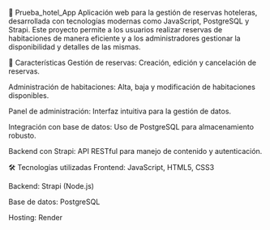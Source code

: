 🏨 Prueba_hotel_App
Aplicación web para la gestión de reservas hoteleras, desarrollada con tecnologías modernas como JavaScript, PostgreSQL y Strapi. Este proyecto permite a los usuarios realizar reservas de habitaciones de manera eficiente y a los administradores gestionar la disponibilidad y detalles de las mismas.

🚀 Características
Gestión de reservas: Creación, edición y cancelación de reservas.

Administración de habitaciones: Alta, baja y modificación de habitaciones disponibles.

Panel de administración: Interfaz intuitiva para la gestión de datos.

Integración con base de datos: Uso de PostgreSQL para almacenamiento robusto.

Backend con Strapi: API RESTful para manejo de contenido y autenticación.

🛠️ Tecnologías utilizadas
Frontend: JavaScript, HTML5, CSS3

Backend: Strapi (Node.js)

Base de datos: PostgreSQL

Hosting: Render


